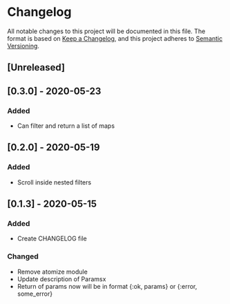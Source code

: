 # Changelog

All notable changes to this project will be documented in this file.
The format is based on [Keep a Changelog](https://keepachangelog.com/en/1.0.0/),
and this project adheres to [Semantic Versioning](https://semver.org/spec/v2.0.0.html).

## [Unreleased]

## [0.3.0] - 2020-05-23
### Added
- Can filter and return a list of maps

## [0.2.0] - 2020-05-19
### Added
- Scroll inside nested filters

## [0.1.3] - 2020-05-15
### Added
- Create CHANGELOG file

### Changed
- Remove atomize module
- Update description of Paramsx
- Return of params now will be in format {:ok, params} or {:error, some_error}
